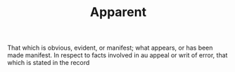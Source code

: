 ---
title: Apparent
letter: A
permalink: "/definitions/bld-apparent.html"
body: That which is obvious, evident, or manifest; what appears, or has been made
  manifest. In respect to facts involved in au appeal or writ of error, that which
  is stated in the record
published_at: '2018-07-07'
source: Black's Law Dictionary 2nd Ed (1910)
layout: post
---